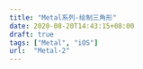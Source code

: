 ```yaml
---
title: "Metal系列-绘制三角形"
date: 2020-08-20T14:43:15+08:00
draft: true
tags: ["Metal", "iOS"]
url:  "Metal-2"
---
```


